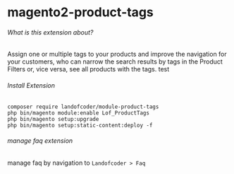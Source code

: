 # magento2-product-tags
###### What is this extension about?
Assign one or multiple tags to your products and improve the navigation for your customers, who can narrow the search results by tags in the Product Filters or, vice versa, see all products with the tags. test

###### Install Extension
```
composer require landofcoder/module-product-tags
php bin/magento module:enable Lof_ProductTags
php bin/magento setup:upgrade
php bin/magento setup:static-content:deploy -f

```

###### manage faq extension
manage faq by navigation to ```Landofcoder > Faq```
